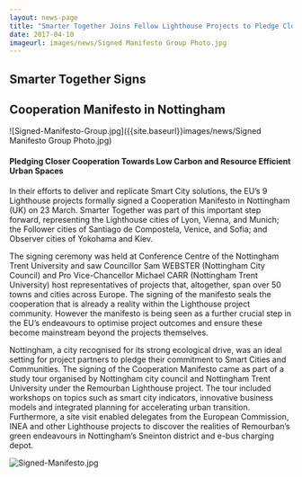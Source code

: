 ```yaml
---
layout: news-page
title: "Smarter Together Joins Fellow Lighthouse Projects to Pledge Closer Cooperation"
date: 2017-04-10
imageurl: images/news/Signed Manifesto Group Photo.jpg
---
```


<div class="multiline">
<h2><span class="ornament-news">Smarter Together Signs</span></h2>
<h2><span class="ornament-news">Cooperation Manifesto in Nottingham</span></h2>
</div>

![Signed-Manifesto-Group.jpg]({{site.baseurl}}images/news/Signed Manifesto Group Photo.jpg)

#### Pledging Closer Cooperation Towards Low Carbon and Resource Efficient Urban Spaces

In their efforts to deliver and replicate Smart City solutions, the EU’s 9 Lighthouse projects formally signed a Cooperation Manifesto in Nottingham (UK) on 23 March. Smarter Together was part of this important step forward, representing the Lighthouse cities of Lyon, Vienna, and Munich; the Follower cities of Santiago de Compostela, Venice, and Sofia; and Observer cities of Yokohama and Kiev.

The signing ceremony was held at Conference Centre of the Nottingham Trent University and saw Councillor Sam WEBSTER (Nottingham City Council) and Pro Vice-Chancellor Michael CARR (Nottingham Trent University) host representatives of projects that, altogether, span over 50 towns and cities across Europe. The signing of the manifesto seals the cooperation that is already a reality within the Lighthouse project community. However the manifesto is being seen as a further crucial step in the EU’s endeavours to optimise project outcomes and ensure these become mainstream beyond the projects themselves.

Nottingham, a city recognised for its strong ecological drive, was an ideal setting for project partners to pledge their commitment to Smart Cities and Communities. The signing of the Cooperation Manifesto came as part of a study tour organised by Nottingham city council and Nottingham Trent University under the Remourban Lighthouse project. The tour included workshops on topics such as smart city indicators, innovative business models and integrated planning for accelerating urban transition. Furthermore, a site visit enabled delegates from the European Commission, INEA and other Lighthouse projects to discover the realities of Remourban’s green endeavours in Nottingham’s Sneinton district and e-bus charging depot.

![Signed-Manifesto.jpg]({{site.baseurl}}images/news/Manifesto_signed_cover_web.jpg)
